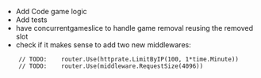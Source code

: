 * Add Code game logic
* Add tests
* have concurrentgameslice to handle game removal reusing the removed slot
* check if it makes sense to add two new middlewares:
```
	// TODO:	router.Use(httprate.LimitByIP(100, 1*time.Minute))
	// TODO: 	router.Use(middleware.RequestSize(4096))
```